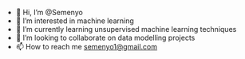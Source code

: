 - 👋 Hi, I’m @Semenyo
- 👀 I’m interested in machine learning
- 🌱 I’m currently learning unsupervised machine learning techniques
- 💞️ I’m looking to collaborate on data modelling projects
- 📫 How to reach me semenyo1@gmail.com

<!---
Semenyo/Semenyo is a ✨ special ✨ repository because its `README.md` (this file) appears on your GitHub profile.
You can click the Preview link to take a look at your changes.
--->
